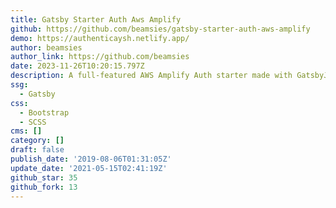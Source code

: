 ```yaml
---
title: Gatsby Starter Auth Aws Amplify
github: https://github.com/beamsies/gatsby-starter-auth-aws-amplify
demo: https://authenticaysh.netlify.app/
author: beamsies
author_link: https://github.com/beamsies
date: 2023-11-26T10:20:15.797Z
description: A full-featured AWS Amplify Auth starter made with GatsbyJS
ssg:
  - Gatsby
css:
  - Bootstrap
  - SCSS
cms: []
category: []
draft: false
publish_date: '2019-08-06T01:31:05Z'
update_date: '2021-05-15T02:41:19Z'
github_star: 35
github_fork: 13
---
```

